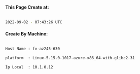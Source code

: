
   
#### This Page Create at:

```bash

2022-09-02 - 07:43:26 UTC

```

#### Create By Machine:

```bash

Host Name : fv-az245-630

platform  : Linux-5.15.0-1017-azure-x86_64-with-glibc2.31

Ip Local  : 10.1.0.12

```

